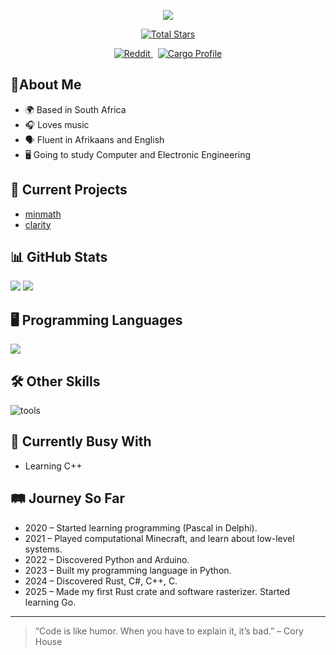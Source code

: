 <p align="center">
  <img src="https://capsule-render.vercel.app/api?type=waving&color=gradient&height=150&section=header&text=Welcome%20to%20my%20GitHub!&fontSize=28&fontColor=ffffff" />
</p>

<p align="center">
  <a href="https://github.com/jodus-melodus">
    <img src="https://img.shields.io/github/stars/jodus-melodus?label=Total%20Stars&style=social" alt="Total Stars" />
  </a>
</p>
<p align="center">
  <a href="https://www.reddit.com/user/Next_Neighborhood637">
    <img src="https://img.shields.io/badge/Reddit-u%2FNext_Neighborhood637-FF4500?logo=reddit&logoColor=white" alt="Reddit" />
  </a>
  &nbsp;
  <a href="https://crates.io/users/jodusmelodus">
    <img src="https://img.shields.io/badge/Crates.io-JodusMelodus-yellow" alt="Cargo Profile" />
  </a>
</p>



## 👤About Me
- 🌍 Based in South Africa
- 🎧 Loves music
- 🗣️ Fluent in Afrikaans and English
- 🖥️ Going to study Computer and Electronic Engineering

## 🚀 Current Projects
- [minmath](https://github.com/jodus-melodus/minmath)
- [clarity](https://github.com/Jodus-Melodus/clarity)

## 📊 GitHub Stats
![](https://github-readme-stats.vercel.app/api?username=jodus-melodus&show_icons=true&theme=cobalt)
![](https://github-readme-stats.vercel.app/api/top-langs/?username=Jodus-Melodus&layout=compact&cache=off&bg_color=222222&text_color=ffffff)

## 🖥️ Programming Languages
![](https://skillicons.dev/icons?i=c,cpp,cs,python,rust,go,js,ts,html,css)

## 🛠️ Other Skills
![tools](https://skillicons.dev/icons?i=git,vscode,windows,github)

## 🧪 Currently Busy With
- Learning C++

## 🛤️ Journey So Far

- 2020 – Started learning programming (Pascal in Delphi).
- 2021 – Played computational Minecraft, and learn about low-level systems.
- 2022 – Discovered Python and Arduino.
- 2023 – Built my programming language in Python.
- 2024 – Discovered Rust, C#, C++, C.
- 2025 – Made my first Rust crate and software rasterizer. Started learning Go.

---

> “Code is like humor. When you have to explain it, it’s bad.” – Cory House
